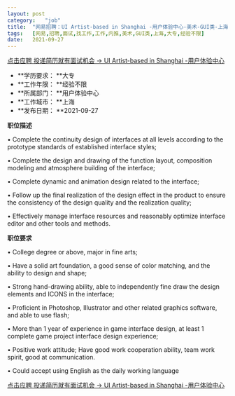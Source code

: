 ```yaml
---
layout:	post
category:	"job"
title:	"网易招聘：UI Artist-based in Shanghai -用户体验中心-美术-GUI类-上海大专经验不限"
tags:	[网易,招聘,面试,找工作,工作,内推,美术,GUI类,上海,大专,经验不限]
date:	2021-09-27
---
```


[点击应聘 投递简历就有面试机会 ->  UI Artist-based in Shanghai -用户体验中心](http://mobile.bole.netease.com/bole/boleDetail?id=21047&employeeId=346f03c3cda5f04c&key=all)



- **学历要求： **大专
- **工作年限： **经验不限
- **所属部门： **用户体验中心
- **工作城市： **上海
- **发布日期： **2021-09-27



**职位描述**

•	Complete the continuity design of interfaces at all levels according to the prototype standards of established interface styles;

•	Complete the design and drawing of the function layout, composition modeling and atmosphere building of the interface;

•	Complete dynamic and animation design related to the interface;

•	Follow up the final realization of the design effect in the product to ensure the consistency of the design quality and the realization quality;

•	Effectively manage interface resources and reasonably optimize interface editor and other tools and methods.





**职位要求**

•	College degree or above, major in fine arts;

•	Have a solid art foundation, a good sense of color matching, and the ability to design and shape;

•	Strong hand-drawing ability, able to independently fine draw the design elements and ICONS in the interface;

•	Proficient in Photoshop, Illustrator and other related graphics software, and able to use flash;

•	More than 1 year of experience in game interface design, at least 1 complete game project interface design experience;

•	Positive work attitude; Have good work cooperation ability, team work spirit, good at communication.

•	Could accept using English as the daily working language 





[点击应聘 投递简历就有面试机会 ->  UI Artist-based in Shanghai -用户体验中心](http://mobile.bole.netease.com/bole/boleDetail?id=21047&employeeId=346f03c3cda5f04c&key=all)